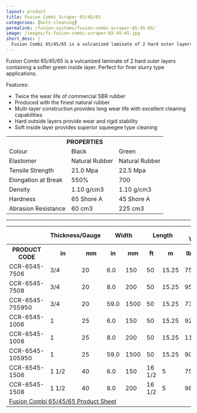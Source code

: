 ```yaml
---
layout: product
title: Fusion Combi Scraper 65/45/65
categories: [belt-cleaning]
permalink: /fusion-systems/fusion-combi-scraper-65-45-65/
image: /images/fs-fusion-combi-scraper-65-45-65.jpg
short_desc: |
  Fusion Combi 65/45/65 is a vulcanized laminate of 2 hard outer layers containing a softer green inside layer. Perfect for finer slurry type applications.
---
```


Fusion Combi 65/45/65 is a vulcanized laminate of 2 hard outer layers containing a softer green inside layer. Perfect for finer slurry type applications.

Features:
- Twice the wear life of commercial SBR rubber
- Produced with the finest natural rubber
- Multi-layer construction provides long wear life with excellent cleaning capabilities
- Hard outside layers provide wear and rigid stability
- Soft inside layer provides superior squeegee type cleaning

<table>
		<tbody><tr>
			<th colspan="3"><span class="caps"><span class="caps">PROPERTIES</span></span></th>
		</tr>
		<tr>
			<td>Colour</td>
			<td>Black</td>
			<td>Green</td>
		</tr>
		<tr>
			<td>Elastomer</td>
			<td>Natural Rubber</td>
			<td>Natural Rubber</td>
		</tr>
		<tr>
			<td>Tensile Strength</td>
			<td>21.0 Mpa</td>
			<td>22.5 Mpa</td>
		</tr>
		<tr>
			<td>Elongation at Break</td>
			<td>550%</td>
			<td>700</td>
		</tr>
		<tr>
			<td>Density</td>
			<td>1.10 g/cm3</td>
			<td>1.10 g/cm3</td>
		</tr>
		<tr>
			<td>Hardness</td>
			<td>65 Shore A</td>
			<td>45 Shore A</td>
		</tr>
		<tr>
			<td>Abrasion Resistance</td>
			<td>60 cm3</td>
			<td>225 cm3</td>
		</tr>
	</tbody></table>

  ----

  <table>
		<tbody><tr>
			<th>&nbsp;</th>
			<th colspan="2">Thickness/Gauge</th>
			<th colspan="2">Width</th>
			<th colspan="2">Length</th>
			<th colspan="2">Roll Weight</th>
		</tr>
		<tr>
			<th><span class="caps"><span class="caps">PRODUCT</span></span> <span class="caps"><span class="caps">CODE</span></span></th>
			<th>in</th>
			<th>mm</th>
			<th>in</th>
			<th>mm</th>
			<th>ft</th>
			<th>m</th>
			<th>lbs</th>
			<th>kg</th>
		</tr>
		<tr>
			<td><span class="caps"><span class="caps">CCR</span></span>-6545-7506</td>
			<td>3/4</td>
			<td>20</td>
			<td>6.0</td>
			<td>150</td>
			<td>50</td>
			<td>15.25</td>
			<td>75</td>
			<td>34</td>
		</tr>
		<tr>
			<td><span class="caps"><span class="caps">CCR</span></span>-6545-7508</td>
			<td>3/4</td>
			<td>20</td>
			<td>8.0</td>
			<td>200</td>
			<td>50</td>
			<td>15.25</td>
			<td>95</td>
			<td>43</td>
		</tr>
		<tr>
			<td><span class="caps"><span class="caps">CCR</span></span>-6545-755950</td>
			<td>3/4</td>
			<td>20</td>
			<td>59.0</td>
			<td>1500</td>
			<td>50</td>
			<td>15.25</td>
			<td>730</td>
			<td>331</td>
		</tr>
		<tr>
			<td><span class="caps"><span class="caps">CCR</span></span>-6545-1006</td>
			<td>1</td>
			<td>25</td>
			<td>6.0</td>
			<td>150</td>
			<td>50</td>
			<td>15.25</td>
			<td>92</td>
			<td>42</td>
		</tr>
		<tr>
			<td><span class="caps"><span class="caps">CCR</span></span>-6545-1008</td>
			<td>1</td>
			<td>25</td>
			<td>8.0</td>
			<td>200</td>
			<td>50</td>
			<td>15.25</td>
			<td>118</td>
			<td>54</td>
		</tr>
		<tr>
			<td><span class="caps"><span class="caps">CCR</span></span>-6545-105950</td>
			<td>1</td>
			<td>25</td>
			<td>59.0</td>
			<td>1500</td>
			<td>50</td>
			<td>15.25</td>
			<td>905</td>
			<td>410</td>
		</tr>
		<tr>
			<td><span class="caps"><span class="caps">CCR</span></span>-6545-1506</td>
			<td>1 1/2</td>
			<td>40</td>
			<td>6.0</td>
			<td>150</td>
			<td>16 1/2</td>
			<td>5</td>
			<td>75</td>
			<td>34</td>
		</tr>
		<tr>
			<td><span class="caps"><span class="caps">CCR</span></span>-6545-1508</td>
			<td>1 1/2</td>
			<td>40</td>
			<td>8.0</td>
			<td>200</td>
			<td>16 1/2</td>
			<td>5</td>
			<td>98</td>
			<td>45</td>
		</tr>
		<tr>
			<td colspan="10"><a href="http://www.almex.com/file_download/68/FusionCombi654565.pdf" class="pdf">Fusion Combi 65/45/65 Product Sheet</a> </td>
		</tr>
	</tbody></table>
